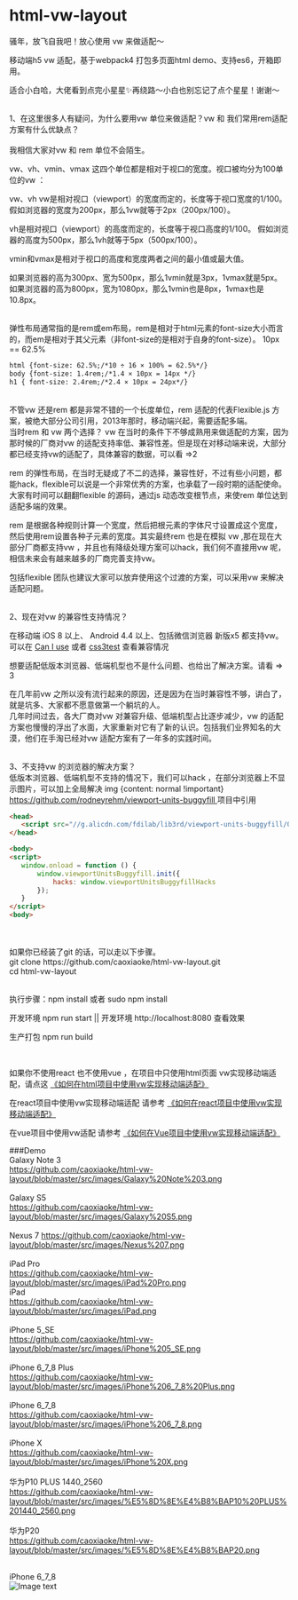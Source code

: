 # html-vw-layout

骚年，放飞自我吧！放心使用 vw 来做适配～

移动端h5 vw 适配，基于webpack4 打包多页面html demo、支持es6，开箱即用。

适合小白哈，大佬看到点完小星星✨再绕路～小白也别忘记了点个星星！谢谢～

<br/>
1、在这里很多人有疑问，为什么要用vw 单位来做适配？vw 和 我们常用rem适配方案有什么优缺点？
<br/>
<br/>
我相信大家对vw 和 rem 单位不会陌生。
<p>
vw、vh、vmin、vmax 这四个单位都是相对于视口的宽度。视口被均分为100单位的vw ：
</p>
<p>
vw、vh
vw是相对视口（viewport）的宽度而定的，长度等于视口宽度的1/100。
假如浏览器的宽度为200px，那么1vw就等于2px（200px/100）。
	
vh是相对视口（viewport）的高度而定的，长度等于视口高度的1/100。
假如浏览器的高度为500px，那么1vh就等于5px（500px/100）。
</p>
<p>
vmin和vmax是相对于视口的高度和宽度两者之间的最小值或最大值。
</p>
<p>
如果浏览器的高为300px、宽为500px，那么1vmin就是3px，1vmax就是5px。
如果浏览器的高为800px，宽为1080px，那么1vmin也是8px，1vmax也是10.8px。
</p>
<br/>
弹性布局通常指的是rem或em布局，rem是相对于html元素的font-size大小而言的，而em是相对于其父元素（非font-size的是相对于自身的font-size）。
10px == 62.5%

 ```html 
html {font-size: 62.5%;/*10 ÷ 16 × 100% = 62.5%*/}
body {font-size: 1.4rem;/*1.4 × 10px = 14px */}
h1 { font-size: 2.4rem;/*2.4 × 10px = 24px*/}
``` 
<br/>
不管vw 还是rem 都是非常不错的一个长度单位，rem 适配的代表Flexible.js 方案，被绝大部分公司引用，2013年那时，移动端兴起，需要适配多端。
<br/>
当时rem 和 vw 两个选择？
vw 在当时的条件下不够成熟用来做适配的方案，因为那时候的厂商对vw 的适配支持率低、兼容性差。但是现在对移动端来说，大部分都已经支持vw的适配了，具体兼容的数据，可以看 =>2 

rem 的弹性布局，在当时无疑成了不二的选择，兼容性好，不过有些小问题，都能hack，flexible可以说是一个非常优秀的方案，也承载了一段时期的适配使命。大家有时间可以翻翻flexible 的源码，通过js 动态改变根节点，来使rem 单位达到适配多端的效果。

rem 是根据各种规则计算一个宽度，然后把根元素的字体尺寸设置成这个宽度，然后使用rem设置各种子元素的宽度。其实最终rem 也是在模拟 vw ,那在现在大部分厂商都支持vw ，并且也有降级处理方案可以hack，我们何不直接用vw 呢，相信未来会有越来越多的厂商完善支持vw。

包括flexible 团队也建议大家可以放弃使用这个过渡的方案，可以采用vw 来解决适配问题。

<br/>
2、现在对vw 的兼容性支持情况？
<br/>
<p>
  在移动端 iOS 8 以上、 Android 4.4 以上、包括微信浏览器 新版x5 都支持vw。
  <br/>
  可以在 <a href="https://caniuse.com/#search=vw">Can I use</a> 或者 <a href="https://airen.github.io/css3test/css3test">css3test</a> 查看兼容情况
</p>
<p>
  想要适配低版本浏览器、低端机型也不是什么问题、也给出了解决方案。请看 => 3
	
  在几年前vw 之所以没有流行起来的原因，还是因为在当时兼容性不够，讲白了，就是坑多、大家都不愿意做第一个躺坑的人。<br/>
  几年时间过去，各大厂商对vw 对兼容升级、低端机型占比逐步减少，vw 的适配方案也慢慢的浮出了水面，大家重新对它有了新的认识。包括我们业界知名的大漠，他们在手淘已经对vw 适配方案有了一年多的实践时间。
</p>
<br/>
3、不支持vw 的浏览器的解决方案？
 <br/>
 低版本浏览器、低端机型不支持的情况下，我们可以hack ，在部分浏览器上不显示图片，可以加上全局解决 img {content: normal !important}
 <a href="https://github.com/rodneyrehm/viewport-units-buggyfill"> https://github.com/rodneyrehm/viewport-units-buggyfill </a>
 项目中引用
 <br/> 
 
 ```html 
<head>
    <script src="//g.alicdn.com/fdilab/lib3rd/viewport-units-buggyfill/0.6.2/??viewport-units-buggyfill.hacks.min.js,viewport-units-buggyfill.min.js"></script>
</head>

<body>
<script>
	window.onload = function () {
		window.viewportUnitsBuggyfill.init({
			hacks: window.viewportUnitsBuggyfillHacks
		});
	}
</script>
<body>
``` 
<br/>
<br/>
如果你已经装了git 的话，可以走以下步骤。
<br/>
git clone https://github.com/caoxiaoke/html-vw-layout.git
<br/>
cd html-vw-layout
<br/>
<br/>
<p>
	执行步骤：npm install 或者 sudo npm install
</p>
<p>
	开发环境 npm run start || 开发环境 http://localhost:8080 查看效果
</p>
<p>
	生产打包 npm run build
</p>
<br/>

如果你不使用react 也不使用vue ，在项目中只使用html页面 vw实现移动端适配，请点这 <a href="https://github.com/caoxiaoke/html-vw-layout">《如何在html项目中使用vw实现移动端适配》</a>
<br/>

在react项目中使用vw实现移动端适配 请参考
<a href="https://github.com/caoxiaoke/react-vw-layout">《如何在react项目中使用vw实现移动端适配》</a>
<br/>

在vue项目中使用vw适配 请参考
<a href="https://www.w3cplus.com/mobile/vw-layout-in-vue.html">《如何在Vue项目中使用vw实现移动端适配》</a>
<br/>

###Demo
<br/>
Galaxy Note 3
<br/>
https://github.com/caoxiaoke/html-vw-layout/blob/master/src/images/Galaxy%20Note%203.png
<br/>
<br/>
Galaxy S5
<br/>
https://github.com/caoxiaoke/html-vw-layout/blob/master/src/images/Galaxy%20S5.png
<br/>
<br/>
Nexus 7
https://github.com/caoxiaoke/html-vw-layout/blob/master/src/images/Nexus%207.png
<br/>
<br/>
iPad Pro
<br/>
https://github.com/caoxiaoke/html-vw-layout/blob/master/src/images/iPad%20Pro.png
<br/>
iPad
<br/>
https://github.com/caoxiaoke/html-vw-layout/blob/master/src/images/iPad.png
<br/>
<br/>
iPhone 5_SE
<br/>
https://github.com/caoxiaoke/html-vw-layout/blob/master/src/images/iPhone%205_SE.png
<br/>
<br/>
iPhone 6_7_8 Plus
<br/>
https://github.com/caoxiaoke/html-vw-layout/blob/master/src/images/iPhone%206_7_8%20Plus.png
<br/>
<br/>
iPhone 6_7_8
<br/>
https://github.com/caoxiaoke/html-vw-layout/blob/master/src/images/iPhone%206_7_8.png
<br/>
<br/>
iPhone X
<br/>
https://github.com/caoxiaoke/html-vw-layout/blob/master/src/images/iPhone%20X.png
<br/>
<br/>
华为P10 PLUS 1440_2560
<br/>
https://github.com/caoxiaoke/html-vw-layout/blob/master/src/images/%E5%8D%8E%E4%B8%BAP10%20PLUS%201440_2560.png
<br/>
<br/>
华为P20
<br/>
https://github.com/caoxiaoke/html-vw-layout/blob/master/src/images/%E5%8D%8E%E4%B8%BAP20.png
<br/>
<br/>

iPhone 6_7_8
<br/>
![Image text](https://github.com/caoxiaoke/html-vw-layout/blob/master/src/images/iPhone%206_7_8.png)
